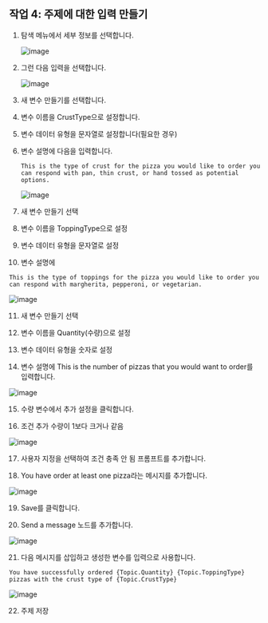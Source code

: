 ## 작업 4: 주제에 대한 입력 만들기

1. 탐색 메뉴에서 세부 정보를 선택합니다.

   ![image](https://github.com/user-attachments/assets/a03a2514-8809-4b15-a3df-2476b2cd50a8)

2. 그런 다음 입력을 선택합니다.

   ![image](https://github.com/user-attachments/assets/8be1daff-00c4-476d-8f1c-055486e2b419)

3. 새 변수 만들기를 선택합니다.

4. 변수 이름을
CrustType으로 설정합니다.

5. 변수 데이터 유형을 문자열로 설정합니다(필요한 경우)

6. 변수 설명에 다음을 입력합니다.

   ```
   This is the type of crust for the pizza you would like to order you can respond with pan, thin crust, or hand tossed as potential options.
   ```
   ![image](https://github.com/user-attachments/assets/82ce88e6-1e5b-43e4-aa64-ec2760c08e1c)

7. 새 변수 만들기 선택

8. 변수 이름을 ToppingType으로 설정

9. 변수 데이터 유형을 문자열로 설정

10. 변수 설명에

   ```
   This is the type of toppings for the pizza you would like to order you can respond with margherita, pepperoni, or vegetarian.
   ```

   ![image](https://github.com/user-attachments/assets/92bdecb2-dd57-41b8-8da4-ce0c3fddbaff)

11. 새 변수 만들기 선택

12. 변수 이름을 Quantity(수량)으로 설정

13. 변수 데이터 유형을 숫자로 설정

14. 변수 설명에 This is the number of pizzas that you would want to order를 입력합니다.

   ![image](https://github.com/user-attachments/assets/6ff5c62f-e803-455b-87a4-f06d66097329)

15. 수량 변수에서 추가 설정을 클릭합니다.

16. 조건 추가 수량이 1보다 크거나 같음

   ![image](https://github.com/user-attachments/assets/9cb067e9-9d93-4383-8a8a-209c8f98f833)


17. 사용자 지정을 선택하여 조건 충족 안 됨 프롬프트를 추가합니다.


18. You have order at least one pizza라는 메시지를 추가합니다.

   ![image](https://github.com/user-attachments/assets/2d9d44b8-aef3-493c-b01f-d8fd423202f9)

19. Save를 클릭합니다.

20. Send a message 노드를 추가합니다.

   ![image](https://github.com/user-attachments/assets/ffe5468f-957d-42cd-9b5d-dca358c58770)

21. 다음 메시지를 삽입하고 생성한 변수를 입력으로 사용합니다.

   ```
   You have successfully ordered {Topic.Quantity} {Topic.ToppingType} pizzas with the crust type of {Topic.CrustType}
   ````

   ![image](https://github.com/user-attachments/assets/411c1504-61de-4891-a80f-77196924f62f)

22. 주제 저장

